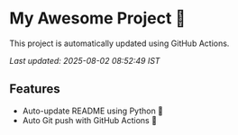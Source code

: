 # My Awesome Project 🚀

This project is automatically updated using GitHub Actions.

_Last updated: 2025-08-02 08:52:49 IST_

## Features
- Auto-update README using Python 🐍
- Auto Git push with GitHub Actions 🤖

